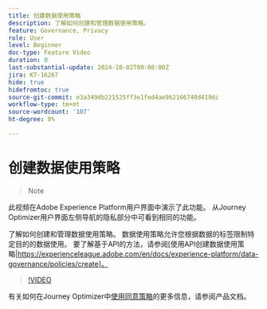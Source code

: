 ```yaml
---
title: 创建数据使用策略
description: 了解如何创建和管理数据使用策略。
feature: Governance, Privacy
role: User
level: Beginner
doc-type: Feature Video
duration: 0
last-substantial-update: 2024-10-02T00:00:00Z
jira: KT-16267
hide: true
hidefromtoc: true
source-git-commit: e3a349db221525ff3e1fed4ae962166740d419dc
workflow-type: tm+mt
source-wordcount: '107'
ht-degree: 0%

---
```



# 创建数据使用策略

>>[!NOTE]
>>
此视频在Adobe Experience Platform用户界面中演示了此功能。 从Journey Optimizer用户界面左侧导航的隐私部分中可看到相同的功能。

了解如何创建和管理数据使用策略。 数据使用策略允许您根据数据的标签限制特定目的的数据使用。 要了解基于API的方法，请参阅[使用API创建数据使用策略|https://experienceleague.adobe.com/en/docs/experience-platform/data-governance/policies/create]。

>[!VIDEO](https://video.tv.adobe.com/v/32977/?learn=on)

有关如何在Journey Optimizer中[使用同意策略](https://experienceleague.adobe.com/en/docs/journey-optimizer/using/privacy/consent/consent-restricted)的更多信息，请参阅产品文档。
